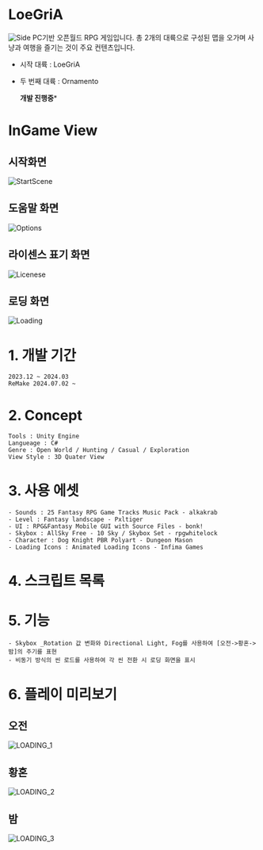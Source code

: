 # LoeGriA
![Side](https://github.com/user-attachments/assets/22b70a6f-4e14-4f79-b026-b75cee54123f)
PC기반 오픈월드 RPG 게임입니다.
총 2개의 대륙으로 구성된 맵을 오가며 사냥과 여행을 즐기는 것이 주요 컨텐츠입니다.
- 시작 대륙 : LoeGriA
- 두 번째 대륙 : Ornamento

    ****개발 진행중*****
    
# InGame View
## 시작화면
![StartScene](https://github.com/shin0624/Unity_LoeGriA/assets/91828379/ef71ca8e-3130-4f9c-b8a2-1db692361c34)

## 도움말 화면
![Options](https://github.com/shin0624/Unity_LoeGriA/assets/91828379/1e56c2d2-40bf-4620-9fb0-664ea752459e)

## 라이센스 표기 화면
![Licenese](https://github.com/shin0624/Unity_LoeGriA/assets/91828379/4f4fbce6-d9d2-4b34-b527-4171419272d7)

## 로딩 화면
![Loading](https://github.com/shin0624/Unity_LoeGriA/assets/91828379/929e10cd-4565-4a1e-bc5f-a4d08e95af94)

# 1. 개발 기간
    2023.12 ~ 2024.03
    ReMake 2024.07.02 ~ 

# 2. Concept
    Tools : Unity Engine
    Langueage : C#
    Genre : Open World / Hunting / Casual / Exploration
    View Style : 3D Quater View

# 3. 사용 에셋
    - Sounds : 25 Fantasy RPG Game Tracks Music Pack - alkakrab
    - Level : Fantasy landscape - Pxltiger
    - UI : RPG&Fantasy Mobile GUI with Source Files - bonk!
    - Skybox : AllSky Free - 10 Sky / Skybox Set - rpgwhitelock
    - Character : Dog Knight PBR Polyart - Dungeon Mason
    - Loading Icons : Animated Loading Icons - Infima Games

# 4. 스크립트 목록

# 5. 기능
    - Skybox _Rotation 값 변화와 Directional Light, Fog를 사용하여 [오전->황혼->밤]의 주기를 표현
    - 비동기 방식의 씬 로드를 사용하여 각 씬 전환 시 로딩 화면을 표시

# 6. 플레이 미리보기
## 오전
![LOADING_1](https://github.com/shin0624/Unity_LoeGriA/assets/91828379/d4c646b3-c2e1-46ba-b088-26d062f83712)

## 황혼
![LOADING_2](https://github.com/shin0624/Unity_LoeGriA/assets/91828379/bd88aa10-254a-42b6-89d1-286f972b2b75)

## 밤
![LOADING_3](https://github.com/shin0624/Unity_LoeGriA/assets/91828379/da9ce23f-1036-4626-aa3c-b9d08a9e022b)
    
    
